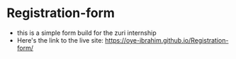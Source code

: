 # Registration-form
- this is a simple form build for the zuri internship
- Here's the link to the live site: https://oye-ibrahim.github.io/Registration-form/
